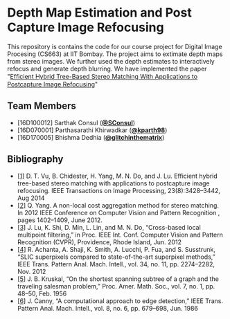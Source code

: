 # Depth Map Estimation and Post Capture Image Refocusing
This repository is contains the code for our course project for Digital Image Procesing (CS663) at IIT Bombay. The project aims to extimate depth maps from stereo images. We further used the depth estimates to interactively refocus and generate depth blurring. We have implemented the paper "[Efﬁcient Hybrid Tree-Based Stereo Matching With Applications to Postcapture Image Refocusing](https://ieeexplore.ieee.org/document/6826503/)"


## Team Members
*   [16D100012] Sarthak Consul ([**@SConsul**](https://github.com/SConsul))
*   [16D070001] Parthasarathi Khirwadkar ([**@kparth98**](https://github.com/kparth98))
*   [16D170005] Bhishma Dedhia ([**@glitchinthematrix**](https://github.com/glitchinthematrix))

## Bibliography
*  [[1]](https://ieeexplore.ieee.org/document/6826503/) D. T. Vu, B. Chidester, H. Yang, M. N. Do, and J. Lu. Efficient hybrid tree-based stereo matching with  applications to postcapture image refocusing. IEEE Transactions on Image Processing, 23(8):3428–3442, Aug 2014 
*   [[2]](https://ieeexplore.ieee.org/document/6247827) Q. Yang. A non-local cost aggregation method for stereo matching. In 2012 IEEE Conference on Computer Vision and Pattern Recognition , pages 1402–1409, June 2012.
*   [[3]](http://publish.illinois.edu/visual-modeling-and-analytics/files/2014/07/CLMF-CVPR12.pdf) J. Lu, K. Shi, D. Min, L. Lin, and M. N. Do, “Cross-based local multipoint filtering,” in Proc. IEEE Int. Conf.  Computer Vision and Pattern Recognition (CVPR), Providence, Rhode Island, Jun. 2012
*   [[4]](http://www.kev-smith.com/papers/SMITH_TPAMI12.pdf) R. Achanta, A. Shaji, K. Smith, A. Lucchi, P. Fua, and S. Susstrunk, “SLIC superpixels compared to state-of-the-art superpixel methods,” IEEE Trans. Pattern Anal. Mach. Intell., vol. 34, no. 11, pp. 2274–2282, Nov. 2012
*   [[5]](http://www.ams.org/journals/proc/1956-007-01/S0002-9939-1956-0078686-7/S0002-9939-1956-0078686-7.pdf) J. B. Kruskal, “On the shortest spanning subtree of a graph and the traveling salesman problem,” Proc. Amer. Math. Soc., vol. 7, no. 1, pp. 48–50, Feb. 1956
*   [[6]](https://ieeexplore.ieee.org/document/4767851?arnumber=4767851) J. Canny, “A computational approach to edge detection,” IEEE Trans. Pattern Anal. Mach. Intell., vol. 8, no. 6, pp. 679–698, Jun. 1986
